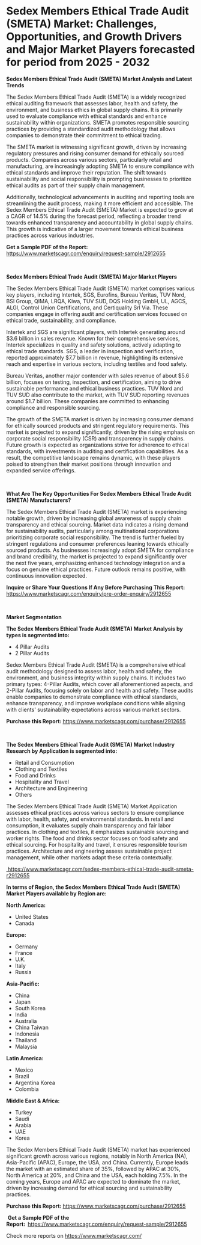 <p><h1>Sedex Members Ethical Trade Audit (SMETA) Market: Challenges, Opportunities, and Growth Drivers and Major Market Players forecasted for period from 2025 - 2032</h1></p><p><strong>Sedex Members Ethical Trade Audit (SMETA) Market Analysis and Latest Trends</strong></p>
<p><p>The Sedex Members Ethical Trade Audit (SMETA) is a widely recognized ethical auditing framework that assesses labor, health and safety, the environment, and business ethics in global supply chains. It is primarily used to evaluate compliance with ethical standards and enhance sustainability within organizations. SMETA promotes responsible sourcing practices by providing a standardized audit methodology that allows companies to demonstrate their commitment to ethical trading.</p><p>The SMETA market is witnessing significant growth, driven by increasing regulatory pressures and rising consumer demand for ethically sourced products. Companies across various sectors, particularly retail and manufacturing, are increasingly adopting SMETA to ensure compliance with ethical standards and improve their reputation. The shift towards sustainability and social responsibility is prompting businesses to prioritize ethical audits as part of their supply chain management.</p><p>Additionally, technological advancements in auditing and reporting tools are streamlining the audit process, making it more efficient and accessible. The Sedex Members Ethical Trade Audit (SMETA) Market is expected to grow at a CAGR of 14.5% during the forecast period, reflecting a broader trend towards enhanced transparency and accountability in global supply chains. This growth is indicative of a larger movement towards ethical business practices across various industries.</p></p>
<p><strong>Get a Sample PDF of the Report:&nbsp;</strong> <a href="https://www.marketscagr.com/enquiry/request-sample/2912655?utm_campaign=3208&utm_medium=2&utm_source=Github&utm_content=ia&utm_term=12032025&utm_id=sedex-members-ethical-trade-audit-smeta">https://www.marketscagr.com/enquiry/request-sample/2912655</a></p>
<p>&nbsp;</p>
<p><strong>Sedex Members Ethical Trade Audit (SMETA) Major Market Players</strong></p>
<p><p>The Sedex Members Ethical Trade Audit (SMETA) market comprises various key players, including Intertek, SGS, Eurofins, Bureau Veritas, TUV Nord, BSI Group, QIMA, LRQA, Kiwa, TUV SUD, DQS Holding GmbH, UL, AGCS, ALGI, Control Union Certifications, and Certiquality Srl Via. These companies engage in offering audit and certification services focused on ethical trade, sustainability, and compliance.</p><p>Intertek and SGS are significant players, with Intertek generating around $3.6 billion in sales revenue. Known for their comprehensive services, Intertek specializes in quality and safety solutions, actively adapting to ethical trade standards. SGS, a leader in inspection and verification, reported approximately $7.7 billion in revenue, highlighting its extensive reach and expertise in various sectors, including textiles and food safety.</p><p>Bureau Veritas, another major contender with sales revenue of about $5.6 billion, focuses on testing, inspection, and certification, aiming to drive sustainable performance and ethical business practices. TUV Nord and TUV SUD also contribute to the market, with TUV SUD reporting revenues around $1.7 billion. These companies are committed to enhancing compliance and responsible sourcing.</p><p>The growth of the SMETA market is driven by increasing consumer demand for ethically sourced products and stringent regulatory requirements. This market is projected to expand significantly, driven by the rising emphasis on corporate social responsibility (CSR) and transparency in supply chains. Future growth is expected as organizations strive for adherence to ethical standards, with investments in auditing and certification capabilities. As a result, the competitive landscape remains dynamic, with these players poised to strengthen their market positions through innovation and expanded service offerings.</p></p>
<p>&nbsp;</p>
<p><strong>What Are The Key Opportunities For Sedex Members Ethical Trade Audit (SMETA) Manufacturers?</strong></p>
<p><p>The Sedex Members Ethical Trade Audit (SMETA) market is experiencing notable growth, driven by increasing global awareness of supply chain transparency and ethical sourcing. Market data indicates a rising demand for sustainability audits, particularly among multinational corporations prioritizing corporate social responsibility. The trend is further fueled by stringent regulations and consumer preferences leaning towards ethically sourced products. As businesses increasingly adopt SMETA for compliance and brand credibility, the market is projected to expand significantly over the next five years, emphasizing enhanced technology integration and a focus on genuine ethical practices. Future outlook remains positive, with continuous innovation expected.</p></p>
<p><strong>Inquire or Share Your Questions If Any Before Purchasing This Report:</strong> <a href="https://www.marketscagr.com/enquiry/pre-order-enquiry/2912655?utm_campaign=3208&utm_medium=2&utm_source=Github&utm_content=ia&utm_term=12032025&utm_id=sedex-members-ethical-trade-audit-smeta">https://www.marketscagr.com/enquiry/pre-order-enquiry/2912655</a></p>
<p>&nbsp;</p>
<p><strong>Market Segmentation</strong></p>
<p><strong>The Sedex Members Ethical Trade Audit (SMETA) Market Analysis by types is segmented into:</strong></p>
<p><ul><li>4 Pillar Audits</li><li>2 Pillar Audits</li></ul></p>
<p><p>Sedex Members Ethical Trade Audit (SMETA) is a comprehensive ethical audit methodology designed to assess labor, health and safety, the environment, and business integrity within supply chains. It includes two primary types: 4-Pillar Audits, which cover all aforementioned aspects, and 2-Pillar Audits, focusing solely on labor and health and safety. These audits enable companies to demonstrate compliance with ethical standards, enhance transparency, and improve workplace conditions while aligning with clients' sustainability expectations across various market sectors.</p></p>
<p><strong>Purchase this Report:&nbsp;</strong><a href="https://www.marketscagr.com/purchase/2912655?utm_campaign=3208&utm_medium=2&utm_source=Github&utm_content=ia&utm_term=12032025&utm_id=sedex-members-ethical-trade-audit-smeta">https://www.marketscagr.com/purchase/2912655</a></p>
<p>&nbsp;</p>
<p><strong>The Sedex Members Ethical Trade Audit (SMETA) Market Industry Research by Application is segmented into:</strong></p>
<p><ul><li>Retail and Consumption</li><li>Clothing and Textiles</li><li>Food and Drinks</li><li>Hospitality and Travel</li><li>Architecture and Engineering</li><li>Others</li></ul></p>
<p><p>The Sedex Members Ethical Trade Audit (SMETA) Market Application assesses ethical practices across various sectors to ensure compliance with labor, health, safety, and environmental standards. In retail and consumption, it evaluates supply chain transparency and fair labor practices. In clothing and textiles, it emphasizes sustainable sourcing and worker rights. The food and drinks sector focuses on food safety and ethical sourcing. For hospitality and travel, it ensures responsible tourism practices. Architecture and engineering assess sustainable project management, while other markets adapt these criteria contextually.</p></p>
<p><a href="https://www.marketscagr.com/sedex-members-ethical-trade-audit-smeta-r2912655?utm_campaign=3208&utm_medium=2&utm_source=Github&utm_content=ia&utm_term=12032025&utm_id=sedex-members-ethical-trade-audit-smeta">&nbsp;https://www.marketscagr.com/sedex-members-ethical-trade-audit-smeta-r2912655</a></p>
<p><strong>In terms of Region, the Sedex Members Ethical Trade Audit (SMETA) Market Players available by Region are:</strong></p>
<p>
    <p> <strong> North America: </strong>
        <ul>
            <li>United States</li>
            <li>Canada</li>
        </ul>
        </p> 
    <p> <strong> Europe: </strong>
        <ul>
            <li>Germany</li>
            <li>France</li>
            <li>U.K.</li>
            <li>Italy</li>
            <li>Russia</li>
        </ul>
        </p> 
    <p> <strong> Asia-Pacific: </strong>
        <ul>
            <li>China</li>
            <li>Japan</li>
            <li>South Korea</li>
            <li>India</li>
            <li>Australia</li>
            <li>China Taiwan</li>
            <li>Indonesia</li>
            <li>Thailand</li>
            <li>Malaysia</li>
        </ul>
        </p> 
    <p> <strong> Latin America: </strong>
        <ul>
            <li>Mexico</li>
            <li>Brazil</li>
            <li>Argentina Korea</li>
            <li>Colombia</li>
        </ul>
        </p> 
    <p> <strong> Middle East & Africa: </strong>
        <ul>
            <li>Turkey</li>
            <li>Saudi</li>
            <li>Arabia</li>
            <li>UAE</li>
            <li>Korea</li>
        </ul>
    </p>
    </p>
<p><p>The Sedex Members Ethical Trade Audit (SMETA) market has experienced significant growth across various regions, notably in North America (NA), Asia-Pacific (APAC), Europe, the USA, and China. Currently, Europe leads the market with an estimated share of 35%, followed by APAC at 30%, North America at 20%, and China and the USA, each holding 7.5%. In the coming years, Europe and APAC are expected to dominate the market, driven by increasing demand for ethical sourcing and sustainability practices.</p></p>
<p><strong>Purchase this Report: </strong><a href="https://www.marketscagr.com/purchase/2912655?utm_campaign=3208&utm_medium=2&utm_source=Github&utm_content=ia&utm_term=12032025&utm_id=sedex-members-ethical-trade-audit-smeta">https://www.marketscagr.com/purchase/2912655</a></p>
<p>&nbsp;<strong>Get a Sample PDF of the Report:&nbsp;&nbsp;</strong><a href="https://www.marketscagr.com/enquiry/request-sample/2912655?utm_campaign=3208&utm_medium=2&utm_source=Github&utm_content=ia&utm_term=12032025&utm_id=sedex-members-ethical-trade-audit-smeta">https://www.marketscagr.com/enquiry/request-sample/2912655</a></p>
<p><strong></strong></p>
<p>Check more reports on <a href="https://www.marketscagr.com/?utm_campaign=3208&utm_medium=2&utm_source=Github&utm_content=ia&utm_term=12032025&utm_id=sedex-members-ethical-trade-audit-smeta">https://www.marketscagr.com/</a></p>